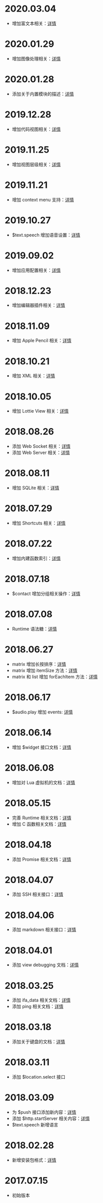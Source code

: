 # 2020.03.04

- 增加富文本相关：[详情](component/text.md)

# 2020.01.29

- 增加图像处理相关：[详情](media/imagekit.md)

# 2020.01.28

- 添加关于内置模块的描述：[详情](package/builtin.md)

# 2019.12.28

- 增加代码视图相关：[详情](component/code.md)

# 2019.11.25

- 增加视图层级相关：[详情](uikit/view.md)

# 2019.11.21

- 增加 context menu 支持：[详情](uikit/context-menu.md)

# 2019.10.27

- $text.speech 增加语音设置：[详情](extend/text.md)

# 2019.09.02

- 增加应用配置相关：[详情](foundation/prefs.md)

# 2018.12.23

- 增加编辑器插件相关：[详情](extend/editor.md)

# 2018.11.09

- 增加 Apple Pencil 相关：[详情](uikit/view.md)

# 2018.10.21

- 增加 XML 相关：[详情](extend/xml.md)

# 2018.10.05

- 增加 Lottie View 相关：[详情](component/lottie.md)

# 2018.08.26

- 添加 Web Socket 相关：[详情](network/socket.md)
- 添加 Web Server 相关：[详情](network/server.md)

# 2018.08.11

- 增加 SQLite 相关：[详情](sqlite/intro.md)

# 2018.07.29

- 增加 Shortcuts 相关：[详情](shortcuts/intro.md)

# 2018.07.22

- 增加内建函数索引：[详情](function/intro.md)

# 2018.07.18

- $contact 增加分组相关操作：[详情](sdk/contact.md)

# 2018.07.08

- Runtime 语法糖：[详情](runtime/sugar.md)

# 2018.06.27

- matrix 增加长按排序：[详情](component/matrix.md)
- matrix 增加 itemSize 方法：[详情](component/matrix.md)
- matrix 和 list 增加 forEachItem 方法：[详情](component/matrix.md)

# 2018.06.17

- $audio.play 增加 events: [详情](media/audio.md)

# 2018.06.14

- 增加 $widget 接口文档：[详情](widget/method.md)

# 2018.06.08

- 增加对 Lua 虚拟机的文档：[详情](vm/lua.md)

# 2018.05.15

- 完善 Runtime 相关文档：[详情](runtime/blocks.md)
- 增加 C 函数相关文档：[详情](runtime/c.md)

# 2018.04.18

- 添加 Promise 相关文档：[详情](promise/intro.md)

# 2018.04.07

- 添加 SSH 相关接口：[详情](ssh/intro.md)

# 2018.04.06

- 添加 markdown 相关接口：[详情](extend/text.md)

# 2018.04.01

- 添加 view debugging 文档：[详情](uikit/render.md)

# 2018.03.25

- 添加 ifa_data 相关文档：[详情](foundation/network.md)
- 添加 ping 相关文档：[详情](foundation/network.md)

# 2018.03.18

- 添加关于键盘的文档：[详情](keyboard/method.md)

# 2018.03.11

- 添加 $location.select 接口

# 2018.03.09

- 为 $push 接口添加新内容：[详情](extend/push.md)
- 添加 $http.startServer 相关内容：[详情](foundation/network.md)
- $text.speech 新增语言

# 2018.02.28

- 新增安装包格式：[详情](package/intro.md)

# 2017.07.15

- 初始版本
